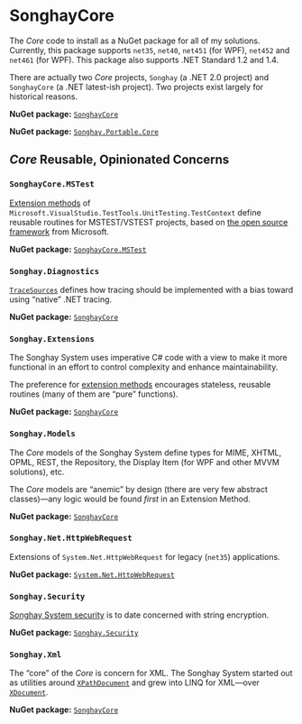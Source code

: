 # SonghayCore

The _Core_ code to install as a NuGet package for all of my solutions. Currently, this package supports `net35`, `net40`, `net451` (for WPF), `net452` and `net461` (for WPF). This package also supports .NET Standard 1.2 and 1.4.

There are actually two _Core_ projects, `Songhay` (a .NET 2.0 project) and `SonghayCore` (a .NET latest-ish project). Two projects exist largely for historical reasons.

**NuGet package:** [`SonghayCore`](https://www.nuget.org/packages/SonghayCore/)

**NuGet package:** [`Songhay.Portable.Core`](https://www.nuget.org/packages/Songhay.Portable.Core/)

## _Core_ Reusable, Opinionated Concerns

### `SonghayCore.MSTest`

[Extension methods](https://github.com/BryanWilhite/SonghayCore/blob/master/SonghayCore.MSTest/Extensions/TestContextExtensions.cs) of `Microsoft.VisualStudio.TestTools.UnitTesting.TestContext` define reusable routines for MSTEST/VSTEST projects, based on [the open source framework](https://github.com/Microsoft/vstest) from Microsoft.

**NuGet package:** [`SonghayCore.MSTest`](http://www.nuget.org/packages/SonghayCore.MSTest/)

### `Songhay.Diagnostics`

[`TraceSources`](https://github.com/BryanWilhite/SonghayCore/blob/master/SonghayCore/Diagnostics/TraceSources.cs) defines how tracing should be implemented with a bias toward using “native” .NET tracing.

**NuGet package:** [`SonghayCore`](https://www.nuget.org/packages/SonghayCore/)

### `Songhay.Extensions`

The Songhay System uses imperative C# code with a view to make it more functional in an effort to control complexity and enhance maintainability.

The preference for [extension methods](https://github.com/BryanWilhite/SonghayCore/tree/master/SonghayCore/Extensions) encourages stateless, reusable routines (many of them are “pure” functions).

**NuGet package:** [`SonghayCore`](https://www.nuget.org/packages/SonghayCore/)

### `Songhay.Models`

The _Core_ models of the Songhay System define types for MIME, XHTML, OPML, REST, the Repository, the Display Item (for WPF and other MVVM solutions), etc.

The _Core_ models are “anemic” by design (there are very few abstract classes)—any logic would be found _first_ in an Extension Method.

**NuGet package:** [`SonghayCore`](https://www.nuget.org/packages/SonghayCore/)

### `Songhay.Net.HttpWebRequest`

Extensions of `System.Net.HttpWebRequest` for legacy (`net35`) applications.

**NuGet package:** [`System.Net.HttpWebRequest`](https://www.nuget.org/packages/Songhay.Net.HttpWebRequest/)

### `Songhay.Security`

[Songhay System security](https://github.com/BryanWilhite/SonghayCore/tree/master/Songhay.Security) is to date concerned with string encryption.

**NuGet package:** [`Songhay.Security`](https://www.nuget.org/packages/Songhay.Security/)

### `Songhay.Xml`

The “core” of the _Core_ is concern for XML. The Songhay System started out as utilities around [`XPathDocument`](https://msdn.microsoft.com/en-us/library/system.xml.xpath.xpathdocument(v=vs.110).aspx) and grew into LINQ for XML—over [`XDocument`](https://msdn.microsoft.com/en-us/library/system.xml.linq.xdocument(v=vs.110).aspx).

**NuGet package:** [`SonghayCore`](https://www.nuget.org/packages/SonghayCore/)
